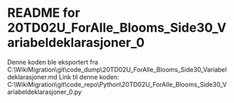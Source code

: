 # README for 20TD02U_ForAlle_Blooms_Side30_Variabeldeklarasjoner_0
Denne koden ble eksportert fra C:\WikiMigration\git\code_dump\20TD02U_ForAlle_Blooms_Side30_Variabeldeklarasjoner.md
Link til denne koden: C:\WikiMigration\git\code_repo\Python\20TD02U_ForAlle_Blooms_Side30_Variabeldeklarasjoner_0.py
